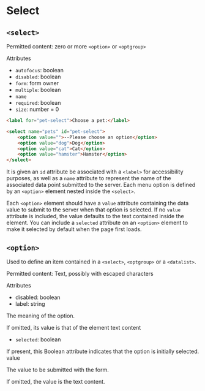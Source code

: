 # Select

## `<select>`

Permitted content: zero or more `<option>` or `<optgroup>`

Attributes

* `autofocus`: boolean
* `disabled`:  boolean
* `form`:      form owner
* `multiple`:  boolean
* `name`
* `required`:  boolean
* `size`:      number = 0

```html
<label for="pet-select">Choose a pet:</label>

<select name="pets" id="pet-select">
    <option value="">--Please choose an option</option>
    <option value="dog">Dog</option>
    <option value="cat">Cat</option>
    <option value="hamster">Hamster</option>
</select>
```

It is given an `id` attribute be associated with a `<label>` for accessibility purposes, as well as a `name` attribute to represent the name of the associated data point submitted to the server. Each menu option is defined by an `<option>` element nested inside the `<select>`.

Each `<option>` element should have a `value` attribute containing the data value to submit to the server when that option is selected. If no `value` attribute is included, the value defaults to the text contained inside the element. You can include a `selected` attribute on an `<option>` element to make it selected by default when the page first loads.

## `<option>`

Used to define an item contained in a `<select>`, `<optgroup>` or a `<datalist>`.

Permitted content:
Text, possibly with escaped characters

Attributes

* disabled: boolean
* label:    string

The meaning of the option.

If omitted, its value is that of the element text content

* `selected`: boolean

If present, this Boolean attribute indicates that the option is initially selected.
value

The value to be submitted with the form.

If omitted, the value is the text content.
